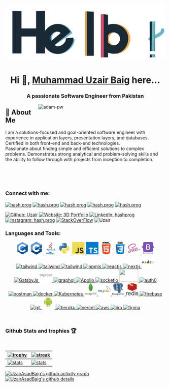<h1 align="center"> <img src="https://github.com/dheerajkotwani/dheerajkotwani/blob/master/hello.gif" alt="hello-gif">
<h1 align="center">Hi 👋,  <a href="https://www.devfum.com/uzair/" target="blank">Muhammad Uzair Baig</a> here...</h1> 
<h3 align="center">A passionate Software Engineer from Pakistan</h3>  
  
  <img align="right" width="400px"  src="https://github.com/Adam-pw/Adam-pw/blob/main/animation_500_kxa883sd.gif" alt="adam-pw" />

## 🧐 About Me
I am a solutions-focused and goal-oriented software engineer with experience in application layers, presentation
layers, and databases. Certified in both front-end and back-end technologies. <br>Passionate about finding simple
and efficient solutions to complex problems. Demonstrates strong analytical and problem-solving skills and the
ability to follow through with projects from inception to completion.

<br>
<br>
<br>

  
<!-- Social Media Handles -->

<h3 align="left">Connect with me:</h3>  
<p align="left">
<a href="#" target="blank"><img align="center" src="https://cdn.jsdelivr.net/npm/simple-icons@3.0.1/icons/instagram.svg" alt="hash.prog" height="30" width="40" /></a>  
<a href="#" target="blank"><img align="center" src="https://cdn.jsdelivr.net/npm/simple-icons@3.0.1/icons/github.svg" alt="hash.prog" height="30" width="40" /></a>
<a href="#" target="blank"><img align="center" src="https://cdn.jsdelivr.net/npm/simple-icons@3.0.1/icons/stackoverflow.svg" alt="hash.prog" height="30" width="40" /></a>
<a href="#" target="blank"><img align="center" src="https://cdn.jsdelivr.net/npm/simple-icons@3.0.1/icons/linkedin.svg" alt="hash.prog" height="30" width="40" /></a>
<a href="#" target="blank"><img align="center" src="https://cdn.jsdelivr.net/npm/simple-icons@3.0.1/icons/googleearth.svg" alt="hash.prog" height="30" width="40" /></a>

  
<!-- Social Media Banners -->
  
<a href="#" target="_blank"> ![Github: Uzair](https://img.shields.io/badge/GitHub-100000?style=plastic&logo=github)</a>
<a href="#">![Website: 3D Portfolio](https://img.shields.io/badge/website-000000?style=plastic&logo=About.me&logoColor=white)</a>
<a href="#">![LinkedIn: hashprog](https://img.shields.io/badge/-LinkedIn-0e76a8?style=plastic&logo=linkedIn)</a>
<a href="#">![Instagram: hash.prog](https://img.shields.io/badge/-Instagram-833AB4?style=plastic&logo=Instagram)</a>
<a href="#" target="_blank"> ![StackOverFlow](https://img.shields.io/badge/Stack_Overflow-FE7A16?style=plastic&logo=stack-overflow&logoColor=white)</a>
<img src="https://komarev.com/ghpvc/?username=UzairAsadBaig&label=Profile%20views&color=0e75b6&style=flat" alt="Uzair" />
  
<!-- Skillset Icons -->
  
<!-- ![alt text](https://github-readme-streak-stats.herokuapp.com/?user=UzairAsadBaig) -->
  
</p>
  

<!-- Language and Tools -->

<h3 align="left">Languages and Tools:</h3>
<p align="center">  
<a href="https://www.cprogramming.com/" target="_blank" rel="noreferrer"> <img src="https://raw.githubusercontent.com/devicons/devicon/master/icons/c/c-original.svg" alt="c" width="40" height="40"/> </a> <a href="https://www.w3schools.com/cpp/" target="_blank" rel="noreferrer"> <img src="https://raw.githubusercontent.com/devicons/devicon/master/icons/cplusplus/cplusplus-original.svg" alt="cplusplus" width="40" height="40"/> </a> <a href="https://www.java.com" target="_blank" rel="noreferrer"> <img src="https://raw.githubusercontent.com/devicons/devicon/master/icons/java/java-original.svg" alt="java" width="40" height="40"/> </a><a href="https://www.python.org" target="_blank" rel="noreferrer"> <img src="https://raw.githubusercontent.com/devicons/devicon/master/icons/python/python-original.svg" alt="python" width="40" height="40"/> </a><a href="https://developer.mozilla.org/en-US/docs/Web/JavaScript" target="_blank" rel="noreferrer"> <img src="https://raw.githubusercontent.com/devicons/devicon/master/icons/javascript/javascript-original.svg" alt="javascript" width="40" height="40"/> </a><a href="https://www.typescriptlang.org/" target="_blank" rel="noreferrer"> <img src="https://raw.githubusercontent.com/devicons/devicon/master/icons/typescript/typescript-original.svg" alt="typescript" width="40" height="40"/> </a><a href="https://www.w3.org/html/" target="_blank" rel="noreferrer"> <img src="https://raw.githubusercontent.com/devicons/devicon/master/icons/html5/html5-original-wordmark.svg" alt="html5" width="40" height="40"/> </a><a href="https://www.w3schools.com/css/" target="_blank" rel="noreferrer"> <img src="https://raw.githubusercontent.com/devicons/devicon/master/icons/css3/css3-original-wordmark.svg" alt="css3" width="40" height="40"/> </a><a href="https://sass-lang.com" target="_blank" rel="noreferrer"> <img src="https://raw.githubusercontent.com/devicons/devicon/master/icons/sass/sass-original.svg" alt="sass" width="40" height="40"/> </a> <a href="https://getbootstrap.com" target="_blank" rel="noreferrer"> <img src="https://raw.githubusercontent.com/devicons/devicon/master/icons/bootstrap/bootstrap-plain-wordmark.svg" alt="bootstrap" width="40" height="40"/> </a><a href="https://tailwindcss.com/" target="_blank" rel="noreferrer"> <img src="https://www.vectorlogo.zone/logos/tailwindcss/tailwindcss-icon.svg" alt="tailwind" width="40" height="40"/> </a><a href="https://mui.com/" target="_blank" rel="noreferrer"> <img src="https://mui.com/static/logo.png" alt="tailwind" width="40" height="40"/> </a><a href="https://ant.design/" target="_blank" rel="noreferrer"> <img src="https://gw.alipayobjects.com/zos/rmsportal/rlpTLlbMzTNYuZGGCVYM.png" alt="tailwind" width="40" height="40"/> </a><a href="https://www.vectorlogo.zone/logos/npmjs/npmjs-ar21.svg" rel="noreferrer"> <img src="https://www.vectorlogo.zone/logos/npmjs/npmjs-ar21.svg" alt="npmjs" width="60" height="40"/> </a><a href="https://reactjs.org/" target="_blank" rel="noreferrer"> <img src="https://upload.wikimedia.org/wikipedia/commons/thumb/a/a7/React-icon.svg/2300px-React-icon.svg.png" alt="reactjs" width="40" height="35"/> </a> 
<a href="https://nextjs.org/" target="_blank" rel="noreferrer"> <img src="https://cdn.worldvectorlogo.com/logos/nextjs-2.svg" alt="nextjs" width="40" height="40"/> </a> <a href="https://nodejs.org" target="_blank" rel="noreferrer"> <img src="https://raw.githubusercontent.com/devicons/devicon/master/icons/nodejs/nodejs-original-wordmark.svg" alt="nodejs" width="40" height="40"/> </a><a href="https://www.vectorlogo.zone/logos/gatsbyjs/gatsbyjs-icon.svg" target="_blank" rel="noreferrer"> <img src="https://www.vectorlogo.zone/logos/gatsbyjs/gatsbyjs-icon.svg" alt="GatsbyJs" width="40" height="40"/> </a> 
<a href="https://expressjs.com" target="_blank" rel="noreferrer"> <img src="https://raw.githubusercontent.com/devicons/devicon/master/icons/express/express-original-wordmark.svg" alt="express" width="40" height="40"/> </a> 
<a href="https://graphql.org" target="_blank" rel="noreferrer"> <img src="https://www.vectorlogo.zone/logos/graphql/graphql-icon.svg" alt="graphql" width="40" height="40"/> </a> <a href="https://www.vectorlogo.zone/logos/apollographql/apollographql-icon.svg" target="_blank" rel="noreferrer"> <img src="https://www.vectorlogo.zone/logos/apollographql/apollographql-icon.svg" alt="Apollo" width="40" height="40"/> </a> <a href="https://www.vectorlogo.zone/logos/socketio/socketio-ar21.svg" target="_blank" rel="noreferrer"> <img src="https://www.vectorlogo.zone/logos/socketio/socketio-ar21.svg" alt="socketio" width="60" height="40"/> </a> <a href="https://www.vectorlogo.zone/logos/stripe/stripe-ar21.svg" target="_blank" rel="noreferrer"> <img src="https://www.vectorlogo.zone/logos/stripe/stripe-ar21.svg" width="60" height="40"/> </a> <a href="https://www.vectorlogo.zone/logos/auth0/auth0-ar21.svg" target="_blank" rel="noreferrer"> <img src="https://www.vectorlogo.zone/logos/auth0/auth0-ar21.svg" alt="auth0" width="60" height="40"/> </a><a href="https://postman.com" target="_blank" rel="noreferrer"> <img src="https://www.vectorlogo.zone/logos/getpostman/getpostman-icon.svg" alt="postman" width="40" height="40"/> </a><a href="https://www.docker.com/" target="_blank" rel="noreferrer"> <img src="https://www.docker.com/wp-content/uploads/2022/03/Moby-logo.png" alt="docker" width="40" height="35"/> </a> <a href="[https://www.docker.com/](https://kubernetes.io/)" target="_blank" rel="noreferrer"> <img src="https://upload.wikimedia.org/wikipedia/commons/thumb/3/39/Kubernetes_logo_without_workmark.svg/1200px-Kubernetes_logo_without_workmark.svg.png" alt="Kubernetes" width="40" height="40"/> </a> <a href="https://www.mongodb.com/" target="_blank" rel="noreferrer"> <img src="https://raw.githubusercontent.com/devicons/devicon/master/icons/mongodb/mongodb-original-wordmark.svg" alt="mongodb" width="40" height="40"/> </a> <a href="https://www.mysql.com/" target="_blank" rel="noreferrer"> <img src="https://raw.githubusercontent.com/devicons/devicon/master/icons/mysql/mysql-original-wordmark.svg" alt="mysql" width="40" height="40"/> </a> <a href="https://www.postgresql.org" target="_blank" rel="noreferrer"> <img src="https://raw.githubusercontent.com/devicons/devicon/master/icons/postgresql/postgresql-original-wordmark.svg" alt="postgresql" width="40" height="40"/> </a><a href="https://redis.io" target="_blank" rel="noreferrer"> <img src="https://raw.githubusercontent.com/devicons/devicon/master/icons/redis/redis-original-wordmark.svg" alt="redis" width="40" height="40"/> </a><a href="https://firebase.google.com/" target="_blank" rel="noreferrer"> <img src="https://www.vectorlogo.zone/logos/firebase/firebase-icon.svg" alt="firebase" width="40" height="40"/> </a><a href="https://git-scm.com/" target="_blank" rel="noreferrer"> <img src="https://www.vectorlogo.zone/logos/git-scm/git-scm-icon.svg" alt="git" width="40" height="40"/> </a><a href="https://developer.android.com" target="_blank" rel="noreferrer"> <img src="https://raw.githubusercontent.com/devicons/devicon/master/icons/android/android-original-wordmark.svg" alt="android" width="40" height="40"/> </a><a href="https://heroku.com" target="_blank" rel="noreferrer"> <img src="https://www.vectorlogo.zone/logos/heroku/heroku-icon.svg" alt="heroku" width="40" height="40"/> </a><a href="[https://aws.amazon.com/](https://vercel.com/)" target="_blank" rel="noreferrer"> <img src="https://camo.githubusercontent.com/add2c9721e333f0043ac938f3dadbc26a282776e01b95b308fcaba5afaf74ae3/68747470733a2f2f6173736574732e76657263656c2e636f6d2f696d6167652f75706c6f61642f76313538383830353835382f7265706f7369746f726965732f76657263656c2f6c6f676f2e706e67" alt="vercel" width="40" height="40"/> </a> <a href="https://aws.amazon.com/" target="_blank" rel="noreferrer"> <img src="https://logos-world.net/wp-content/uploads/2021/08/Amazon-Web-Services-AWS-Logo.png" alt="aws" width="60" height="35"/> </a> <a href="https://jira.atlassian.com/" target="_blank" rel="noreferrer"> <img src="https://wac-cdn.atlassian.com/dam/jcr:5cae308d-24a4-40d0-8fe2-ce7f46cd7a02/JSW%20sign-responsive.png?cdnVersion=613" alt="jira" width="40" height="40"/> </a>
  <a href="https://www.figma.com/" target="_blank" rel="noreferrer"> <img src="https://www.vectorlogo.zone/logos/figma/figma-icon.svg" alt="figma" width="40" height="40"/> </a>

 
  
  
  
   
  
  
  

 

</p>



<br>
<h3 align="left">Github Stats and trophies 🏆 </h3>
<br>

| [![trophy](https://github-readme-streak-stats.herokuapp.com/?user=UzairAsadBaig&theme=blueberry)](https://github-readme-streak-stats.herokuapp.com/?user=UzairAsadBaig) | [![streak](https://github-profile-trophy.vercel.app/?username=UzairAsadBaig&theme=blueberry&no-bg=true&row=2&column=3&margin-w=15&margin-h=15)](https://github-profile-trophy.vercel.app/?username=UzairAsadBaig) | 
------------ | -------------
[![stats](https://github-readme-stats.vercel.app/api/top-langs?username=UzairAsadBaig&show_icons=true&locale=en&layout=compact&theme=blueberry)](https://github-readme-stats.vercel.app/api/top-langs?username=UzairAsadBaig) | [![stats](https://github-readme-stats.vercel.app/api?username=UzairAsadBaig&count_private=true&show_icons=true&locale=en&theme=blueberry)](https://github-readme-stats.vercel.app/api?username=UzairAsadBaig&count_private=true)

[![UzairAsadBaig's github activity graph](https://activity-graph.herokuapp.com/graph?username=UzairAsadBaig&theme=react-dark&count_private=true&area=true&hide_border=true)](https://activity-graph.herokuapp.com/graph?username=UzairAsadBaig&theme=react-dark&count_private=true)
<br>
[![UzairAsadBaig's github details](https://github-profile-summary-cards.vercel.app/api/cards/profile-details?username=UzairAsadBaig&theme=vue)](https://github-profile-summary-cards.vercel.app/api/cards/profile-details?username=UzairAsadBaig&theme=vue)


